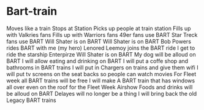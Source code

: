 # Bart-train
Moves like a train 
Stops at Station
Picks up people at train station
Fills up with Valkries fans
Fills up with Warriors fans
 49er fans use BART
 Star Treck fans use BART
 Will Shater is on BART
Will Shater is on BART
 Bob Powers rides BART with me (my hero)
 Lenored Leemoy joins the BART ride
 I get to ride the starship Enterpirze Will Shater is on BART
My dog will be alloud on BART
I will allow eating and drinking on BART
I will put a coffe shop and bathrooms in BART trains
I will put in Chargers on trains and give them wifi 
I will put tv screens on the seat backs so people can watch movies
For Fleet week all BART trains will be free
I will make A BART train that has windows all over even on the roof for the Fleet Week Airshow
Foods and drinks will be alloud on BART
Delayes will no longer be a thing 
I will bring back the old Legacy BART trains

